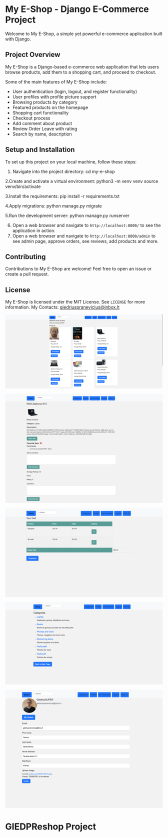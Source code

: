 # My E-Shop - Django E-Commerce Project

Welcome to My E-Shop, a simple yet powerful e-commerce application built with Django.

## Project Overview

My E-Shop is a Django-based e-commerce web application that lets users browse products, add them to a shopping cart, and proceed to checkout.

Some of the main features of My E-Shop include:

- User authentication (login, logout, and register functionality)
- User profiles with profile picture support
- Browsing products by category
- Featured products on the homepage
- Shopping cart functionality
- Checkout process
- Add comment about product
- Review Order Leave with rating
- Search by name, description

## Setup and Installation

To set up this project on your local machine, follow these steps:
1. Navigate into the project directory: cd my-e-shop

2.Create and activate a virtual environment: python3 -m venv venv
source venv/bin/activate

3.Install the requirements: pip install -r requirements.txt

4.Apply migrations: python manage.py migrate

5.Run the development server: python manage.py runserver

6. Open a web browser and navigate to `http://localhost:8000/` to see the application in action.
7. Open a web browser and navigate to `http://localhost:8000/admin` to see admin page, approve orders, see reviews, add products and more.

## Contributing

Contributions to My E-Shop are welcome! Feel free to open an issue or create a pull request.

## License

My E-Shop is licensed under the MIT License. See `LICENSE` for more information.
My Contacts: giedriuspranevicius@inbox.lt

![Homepage](https://github.com/GiedriusPR/ManoEshopas/blob/main/thelook/home.png)

![ProductDetail](https://github.com/Giedrius776/Shop/blob/master/thelook/productdetail1.png)

![Checkout](https://github.com/GiedriusPR/ManoEshopas/blob/main/thelook/checkout.png)

![Category](https://github.com/GiedriusPR/ManoEshopas/blob/main/thelook/category.png)

![Profile](https://github.com/Giedrius776/Shop/blob/master/thelook/profilenew.png)

# GIEDPReshop Project
